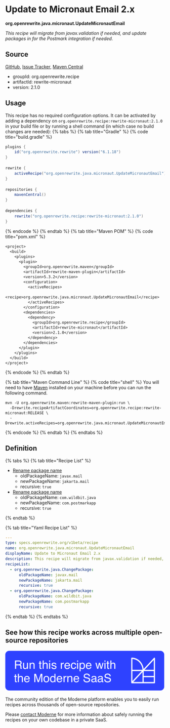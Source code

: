 # Update to Micronaut Email 2.x

**org.openrewrite.java.micronaut.UpdateMicronautEmail**

_This recipe will migrate from javax.validation if needed, and update packages in for the Postmark integration if needed._

## Source

[GitHub](https://github.com/openrewrite/rewrite-micronaut/blob/main/src/main/resources/META-INF/rewrite/micronaut3-to-4.yml), [Issue Tracker](https://github.com/openrewrite/rewrite-micronaut/issues), [Maven Central](https://central.sonatype.com/artifact/org.openrewrite.recipe/rewrite-micronaut/2.1.0/jar)

* groupId: org.openrewrite.recipe
* artifactId: rewrite-micronaut
* version: 2.1.0


## Usage

This recipe has no required configuration options. It can be activated by adding a dependency on `org.openrewrite.recipe:rewrite-micronaut:2.1.0` in your build file or by running a shell command (in which case no build changes are needed): 
{% tabs %}
{% tab title="Gradle" %}
{% code title="build.gradle" %}
```groovy
plugins {
    id("org.openrewrite.rewrite") version("6.1.18")
}

rewrite {
    activeRecipe("org.openrewrite.java.micronaut.UpdateMicronautEmail")
}

repositories {
    mavenCentral()
}

dependencies {
    rewrite("org.openrewrite.recipe:rewrite-micronaut:2.1.0")
}
```
{% endcode %}
{% endtab %}
{% tab title="Maven POM" %}
{% code title="pom.xml" %}
```markup
<project>
  <build>
    <plugins>
      <plugin>
        <groupId>org.openrewrite.maven</groupId>
        <artifactId>rewrite-maven-plugin</artifactId>
        <version>5.3.2</version>
        <configuration>
          <activeRecipes>
            <recipe>org.openrewrite.java.micronaut.UpdateMicronautEmail</recipe>
          </activeRecipes>
        </configuration>
        <dependencies>
          <dependency>
            <groupId>org.openrewrite.recipe</groupId>
            <artifactId>rewrite-micronaut</artifactId>
            <version>2.1.0</version>
          </dependency>
        </dependencies>
      </plugin>
    </plugins>
  </build>
</project>
```
{% endcode %}
{% endtab %}

{% tab title="Maven Command Line" %}
{% code title="shell" %}
You will need to have [Maven](https://maven.apache.org/download.cgi) installed on your machine before you can run the following command.

```shell
mvn -U org.openrewrite.maven:rewrite-maven-plugin:run \
  -Drewrite.recipeArtifactCoordinates=org.openrewrite.recipe:rewrite-micronaut:RELEASE \
  -Drewrite.activeRecipes=org.openrewrite.java.micronaut.UpdateMicronautEmail
```
{% endcode %}
{% endtab %}
{% endtabs %}

## Definition

{% tabs %}
{% tab title="Recipe List" %}
* [Rename package name](../../java/changepackage.md)
  * oldPackageName: `javax.mail`
  * newPackageName: `jakarta.mail`
  * recursive: `true`
* [Rename package name](../../java/changepackage.md)
  * oldPackageName: `com.wildbit.java`
  * newPackageName: `com.postmarkapp`
  * recursive: `true`

{% endtab %}

{% tab title="Yaml Recipe List" %}
```yaml
---
type: specs.openrewrite.org/v1beta/recipe
name: org.openrewrite.java.micronaut.UpdateMicronautEmail
displayName: Update to Micronaut Email 2.x
description: This recipe will migrate from javax.validation if needed, and update packages in for the Postmark integration if needed.
recipeList:
  - org.openrewrite.java.ChangePackage:
      oldPackageName: javax.mail
      newPackageName: jakarta.mail
      recursive: true
  - org.openrewrite.java.ChangePackage:
      oldPackageName: com.wildbit.java
      newPackageName: com.postmarkapp
      recursive: true

```
{% endtab %}
{% endtabs %}

## See how this recipe works across multiple open-source repositories

[![Moderne Link Image](/.gitbook/assets/ModerneRecipeButton.png)](https://app.moderne.io/recipes/org.openrewrite.java.micronaut.UpdateMicronautEmail)

The community edition of the Moderne platform enables you to easily run recipes across thousands of open-source repositories.

Please [contact Moderne](https://moderne.io/product) for more information about safely running the recipes on your own codebase in a private SaaS.
